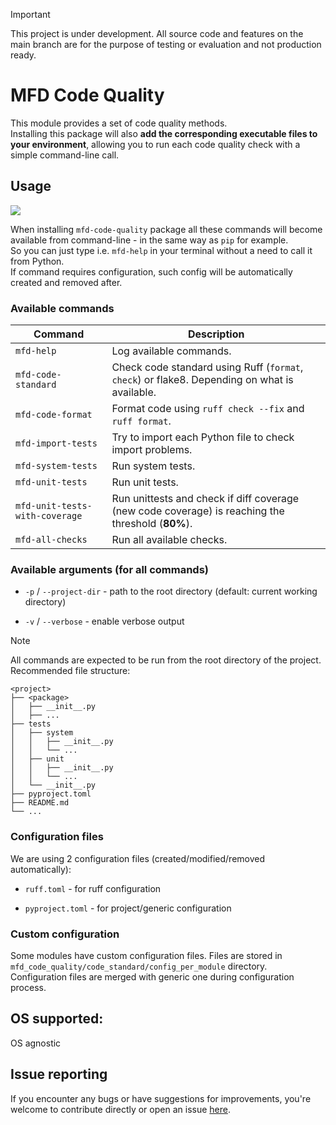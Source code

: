 > [!IMPORTANT]  
> This project is under development. All source code and features on the main branch are for the purpose of testing or evaluation and not production ready.

# MFD Code Quality

This module provides a set of code quality methods.\
Installing this package will also **add the corresponding executable files to your environment**, allowing you to run each code quality check with a simple command-line call.

## Usage

![](docs/code_quality_demo.gif)

When installing `mfd-code-quality` package all these commands will become available from command-line - in the same way as `pip` for example.\
So you can just type i.e. `mfd-help` in your terminal without a need to call it from Python.\
If command requires configuration, such config will be automatically created and removed after.

### Available commands

| Command                        | Description                                                                                   |
|--------------------------------|-----------------------------------------------------------------------------------------------|
| `mfd-help`                     | Log available commands.                                                                       |
| `mfd-code-standard`            | Check code standard using Ruff (`format`, `check`) or flake8. Depending on what is available. |
| `mfd-code-format`              | Format code using `ruff check --fix` and `ruff format`.                                       |
| `mfd-import-tests`             | Try to import each Python file to check import problems.                                      |
| `mfd-system-tests`             | Run system tests.                                                                             |
| `mfd-unit-tests`               | Run unit tests.                                                                               |
| `mfd-unit-tests-with-coverage` | Run unittests and check if diff coverage (new code coverage) is reaching the threshold (**80%**). |
| `mfd-all-checks`               | Run all available checks.                                                                     |

### Available arguments (for all commands)

* `-p` / `--project-dir` - path to the root directory (default: current working directory)

* `-v` / `--verbose` - enable verbose output

> [!NOTE]
> All commands are expected to be run from the root directory of the project.\
> Recommended file structure:
> ```
> <project>
> ├── <package>
> │   ├── __init__.py
> │   ├── ...
> ├── tests
> │   ├── system
> │   │   ├── __init__.py
> │   │   └── ...
> │   ├── unit
> │   │   ├── __init__.py
> │   │   └── ...
> │   └── __init__.py
> ├── pyproject.toml
> ├── README.md
> └── ...
> ```

### Configuration files

We are using 2 configuration files (created/modified/removed automatically):

* `ruff.toml` - for ruff configuration

* `pyproject.toml` - for project/generic configuration

### Custom configuration

Some modules have custom configuration files. Files are stored in `mfd_code_quality/code_standard/config_per_module` directory. Configuration files are merged with generic one during configuration process.

## OS supported:

OS agnostic

## Issue reporting

If you encounter any bugs or have suggestions for improvements, you're welcome to contribute directly or open an issue [here](https://github.com/intel/mfd-code-quality/issues).
